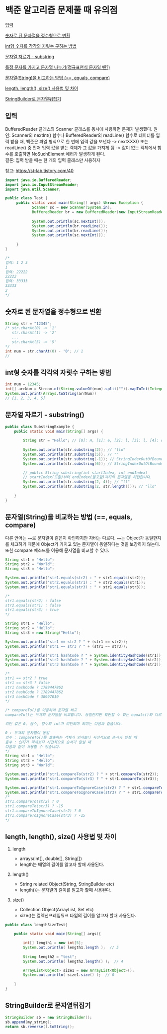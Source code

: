 # 백준 알고리즘 문제풀 때 유의점

[입력](#입력)

[숫자로 된 문자열을 정수형으로 변환](#숫자로-된-문자열을-정수형으로-변환)

[int형 숫자를 각각의 자릿수 구하는 방법](#int형-숫자를-각각의-자릿수-구하는-방법)

[문자열 자르기 - substring](#문자열-자르기---substring)

[특정 문자를 가지고 문자열 나누기(정규표현식 문자일 떈?)](https://kudolove.tistory.com/m/275)

[문자열(String)을 비교하는 방법 (==, equals, compare)](#문자열string을-비교하는-방법--equals-compare)

[length, length(), size() 사용법 및 차이](#length-length-size-사용법-및-차이)

[StringBuilder로 문자열뒤집기](#stringbuilder로-문자열뒤집기)

## 입력
BufferedReader 클래스와 Scanner 클래스를 동시에 사용하면 문제가 발생했다. 
원인: Scanner의 nextInt() 함수나 BufferedReader의 readLine() 함수로 데이터를 입력 받을 때, 백준은 파일 형식으로 한 번에 입력 값을 보낸다 -> nextXXX() 또는 readLine() 중 먼저 입력 값을 받는 객체가 그 값을 가지게 됨 -> 값이 없는 객체에서 함수를 호출하면 NoSuchElement 에러가 발생하게 된다.    
결론: 입력 받을 때는 한 개의 입력 클래스만 사용하자

참고: https://st-lab.tistory.com/40

```java
import java.io.BufferedReader;
import java.io.InputStreamReader;
import java.util.Scanner;

public class Test {
	 public static void main(String[] args) throws Exception {
	        Scanner sc = new Scanner(System.in);
	        BufferedReader br = new BufferedReader(new InputStreamReader(System.in));
	        
	        System.out.println(sc.nextInt());
	        System.out.println(br.readLine());
	        System.out.println(br.readLine());
	        System.out.println(sc.nextInt());
	    
	 }
}

/* 
입력: 1 2 3
1
입력: 22222
22222
입력: 33333
33333
2
*/

```

## 숫자로 된 문자열을 정수형으로 변환
```java
String str = "12345";
/* str.charAt(0) -> '1'
   str.charAt(1) -> '2'
   ...
   str.charAt(5) -> '5'	
*/
int num = str.charAt(0) - '0'; // 1
// 


```

## int형 숫자를 각각의 자릿수 구하는 방법
```java
int num = 12345;
int[] arrNum = Stream.of(String.valueOf(num).split("")).mapToInt(Integer::parseInt).toArray();
System.out.print(Arrays.toString(arrNum)) 
// [1, 2, 3, 4, 5]
```

## 문자열 자르기 - substring()

```java 
public class SubstringExample {
    public static void main(String[] args) {
 
        String str = "Hello"; // [0]: H, [1]: e, [2]: l, [3]: l, [4]: o
 
        System.out.println(str.substring(2)); // "llo"
        System.out.println(str.substring(5)); // ""
        System.out.println(str.substring(-1)); // StringIndexOutOfBoundsException
        System.out.println(str.substring(6)); // StringIndexOutOfBoundsException

		// public String substring(int startIndex, int endIndex)
		// startIndex(포함)부터 endIndex(불포함)까지의 문자열을 리턴합니다.
		System.out.println(str.substring(2, 4)); // "ll"
        System.out.println(str.substring(2, str.length())); // "llo"
 
    }
}

```

## 문자열(String)을 비교하는 방법 (==, equals, compare)
다른 언어는 `==`로 문자열이 같은지 확인하지만 자바는 다르다. `==`는 Object가 동일한지를 체크하기 때문에 Object가 가지고 있는 문자열이 동일하다는 것을 보장하지 않는다. 또한 compare 메소드를 이용해 문자열을 비교할 수 있다. 
```java 
String str1 = "Hello";
String str2 = "World";
String str3 = "Hello";

System.out.println("str1.equals(str2) : " + str1.equals(str2));
System.out.println("str2.equals(str1) : " + str2.equals(str1));
System.out.println("str1.equals(str3) : " + str1.equals(str3));

/*
str1.equals(str2) : false
str2.equals(str1) : false
str1.equals(str3) : true
*/

String str1 = "Hello";
String str2 = "Hello";
String str3 = new String("Hello");

System.out.println("str1 == str2 ? " + (str1 == str2));
System.out.println("str1 == str3 ? " + (str1 == str3));

System.out.println("str1 hashCode ? " + System.identityHashCode(str1));
System.out.println("str2 hashCode ? " + System.identityHashCode(str2));
System.out.println("str3 hashCode ? " + System.identityHashCode(str3));

/*
str1 == str2 ? true
str1 == str3 ? false
str1 hashCode ? 1789447862
str2 hashCode ? 1789447862
str3 hashCode ? 38997010
*/

/* compareTo()를 이용하여 문자열 비교
compareTo()는 두개의 문자열을 비교합니다. 동일한지만 확인할 수 있는 equals()와 다르게 어떤 문자가 사전적인 순서로 앞에 있는지도 리턴해 줍니다. 따라서 compareTo()를 이용하면 리스트를 오름차순으로 정렬하거나 내림차순으로 정렬할 수 있습니다.

리턴 값은 0, 음수, 양수의 int가 리턴되며 의미는 다음과 같습니다.

0 : 두개의 문자열이 동일
양수 : compareTo()를 호출하는 객체가 인자보다 사전적으로 순서가 앞설 때
음수 : 인자가 객체보다 사전적으로 순서가 앞설 때
다음과 같이 사용할 수 있습니다.
*/
String str1 = "Hello";
String str2 = "Hello";
String str3 = "World";

System.out.println("str1.compareTo(str2) ? " + str1.compareTo(str2));
System.out.println("str1.compareTo(str3) ? " + str1.compareTo(str3));

System.out.println("str1.compareToIgnoreCase(str2) ? " + str1.compareToIgnoreCase(str2));
System.out.println("str1.compareToIgnoreCase(str3) ? " + str1.compareToIgnoreCase(str3));
/*
str1.compareTo(str2) ? 0
str1.compareTo(str3) ? -15
str1.compareToIgnoreCase(str2) ? 0
str1.compareToIgnoreCase(str3) ? -15
*/
```

## length, length(), size() 사용법 및 차이 

1. length
   - arrays(int[], double[], String[])
   - length는 배열의 길이를 알고자 할때 사용된다.

2. length()
   - String related Object(String, StringBuilder etc)
   - length()는 문자열의 길이를 알고자 할때 사용된다.

3. size()
   - Collection Object(ArrayList, Set etc)
   - size()는 컬렉션프레임워크 타입의 길이를 알고자 할때 사용된다.

```java
public class lengthSizeTest{

    public static void main(String[] args){

        int[] length1 = new int[5];
        System.out.println( length1.length );  // 5
        
        String length2 = "test";
        System.out.println( length2.length() );  // 4

        ArrayList<Object> size1 = new ArrayList<Object>();
        System.out.println( size1.size() );  // 0
        
    }
}
```

## StringBuilder로 문자열뒤집기
```java
StringBuilder sb = new StringBuilder();
sb.append(my_string);
return sb.reverse().toString();
```